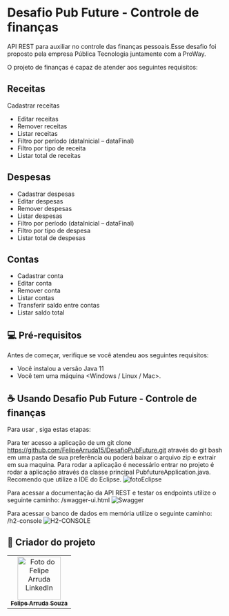 # Desafio Pub Future - Controle de finanças

API REST para auxiliar no controle das finanças pessoais.Esse desafio foi proposto pela empresa Pública Tecnologia juntamente com a ProWay.

O projeto de finanças é capaz de atender aos seguintes requisitos:

## Receitas

Cadastrar receitas
- Editar receitas
- Remover receitas
- Listar receitas
- Filtro por período (dataInicial – dataFinal)
- Filtro por tipo de receita
- Listar total de receitas
 
 ## Despesas

- Cadastrar despesas
- Editar despesas
- Remover despesas
- Listar despesas
- Filtro por período (dataInicial – dataFinal)
- Filtro por tipo de despesa
- Listar total de despesas

## Contas

- Cadastrar conta
- Editar conta
- Remover conta
- Listar contas
- Transferir saldo entre contas
- Listar saldo total


## 💻 Pré-requisitos

Antes de começar, verifique se você atendeu aos seguintes requisitos:
* Você instalou a versão Java 11
* Você tem uma máquina <Windows / Linux / Mac>.

## ☕ Usando Desafio Pub Future - Controle de finanças
Para usar <DesafioPubFuture>, siga estas etapas:

Para ter acesso a aplicação de um git clone https://github.com/FelipeArruda15/DesafioPubFuture.git através do git bash em uma pasta de sua preferência ou poderá baixar o arquivo zip e extrair em sua maquina.
Para rodar a aplicação é necessário entrar no projeto é rodar a aplicação através da classe principal PubfutureApplication.java.
Recomendo que utilize a IDE do Eclipse.
![fotoEclipse](https://user-images.githubusercontent.com/72116649/149638805-17beea08-ce5f-469e-84f0-7b74396863b7.jpeg)

Para acessar a documentação da API REST e testar os endpoints utilize o seguinte caminho: /swagger-ui.html
  ![Swagger](https://user-images.githubusercontent.com/72116649/149638889-0a0ea022-9b8d-4953-8778-48a3ffab7855.jpeg)

Para acessar o banco de dados em memória utilize o seguinte caminho: /h2-console
  ![H2-CONSOLE](https://user-images.githubusercontent.com/72116649/149638881-ede040db-08a4-4a97-ab91-a4e05330867a.jpeg)



## 🤝 Criador do projeto

<table>
  <tr>
    <td align="center">
      <a href="#">
        <img src="https://media-exp1.licdn.com/dms/image/C5603AQGi1cOrmQ1Qsw/profile-displayphoto-shrink_800_800/0/1593656915242?e=1647475200&v=beta&t=MNAaxsq6BW1QmOoD03M0Uk2NQ_N1PRQtBRb8Me-BgqM" width="100px;" alt="Foto do Felipe Arruda LinkedIn"/><br>
        <sub>
          <b>Felipe Arruda Souza</b>
        </sub>
      </a>
    </td>
  </tr>
</table>

